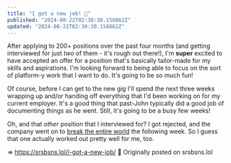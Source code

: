```yaml
---
title: "I got a new job! 🥳"
published: "2024-08-22T02:30:30.158862Z"
updated: "2024-08-22T02:30:30.158862Z"
---
```


After applying to 200+ positions over the past four months (and getting interviewed for just *two* of them - it's rough out there!), I'm **super** excited to have accepted an offer for a position that's basically tailor-made for my skills and aspirations. I'm looking forward to being able to focus on the sort of platform-y work that I want to do. It's going to be so much fun!

Of course, before I can get to the new gig I'll spend the next three weeks wrapping up and/or handing off everything that I'd been working on for my current employer. It's a good thing that past-John typically did a good job of documenting things as he went. Still, it's going to be a busy few weeks!

Oh, and that *other* position that I interviewed for? I got rejected, and the company went on to [break the entire world](https://en.wikipedia.org/wiki/2024_CrowdStrike_incident) the following week. So I guess that one actually worked out pretty well for me, too.

=> https://srsbsns.lol/i-got-a-new-job/ 📡 Originally posted on srsbsns.lol